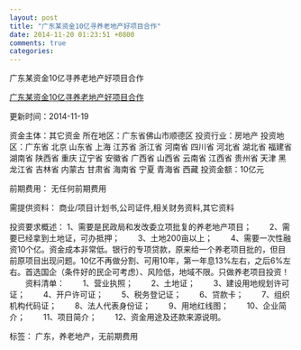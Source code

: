 ```yaml
---
layout: post
title: "广东某资金10亿寻养老地产好项目合作"
date: 2014-11-20 01:23:51 +0800
comments: true
categories: 
---
```

广东某资金10亿寻养老地产好项目合作

[广东某资金10亿寻养老地产好项目合作](http://zijin.trjcn.com/detail_246441.html)

更新时间：2014-11-19

资金主体：其它资金
所在地区：广东省佛山市顺德区
投资行业：房地产
投资地区：广东省 北京 山东省 上海 江苏省 浙江省 河南省 四川省 河北省 湖北省 福建省 湖南省 陕西省 重庆 辽宁省 安徽省 广西省 山西省 云南省 江西省 贵州省 天津 黑龙江省 吉林省 内蒙古 甘肃省 海南省 宁夏 青海省 西藏
投资金额：10亿元

前期费用：
无任何前期费用

需提供资料：
商业/项目计划书,公司证件,相关财务资料,其它资料

投资要求概述：
1、需要是民政局和发改委立项批复的养老地产项目；
　　2、需要已经拿到土地证，可办抵押；
　　3、土地200亩以上；
　　4、需要一次性融资10个亿。资金成本非常低。银行的专项贷款，原来给一个养老项目批的，但目前原项目出现问题。10亿不再做分割、可用10年，第一年息13%左右，之后6%左右。首选国企（条件好的民企可考虑）、风险低，地域不限。只做养老项目投资！
　　资料清单：
　　1、营业执照；
　　2、土地证；
　　3、建设用地规划许可证；
　　4、开户许可证；
　　5、税务登记证；
　　6、贷款卡；
　　7、组织机构代码证；
　　8、法人代表身份证；
　　9、用地红线图；
　　10、企业简介；
　　11、项目简介；
　　12、资金用途及还款来源说明。

标签：
广东，养老地产，无前期费用

